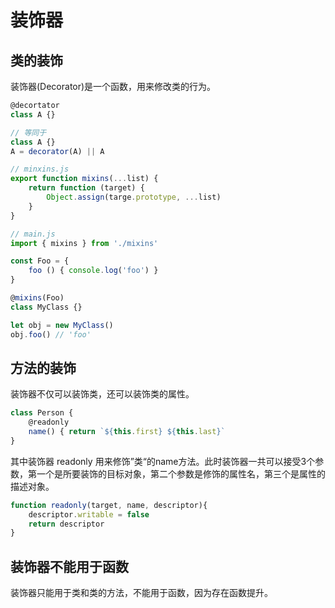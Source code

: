 # 装饰器

## 类的装饰

装饰器(Decorator)是一个函数，用来修改类的行为。

```javascript
@decortator
class A {}

// 等同于
class A {}
A = decorator(A) || A
```

```javascript
// minxins.js
export function mixins(...list) {
    return function (target) {
        Object.assign(targe.prototype, ...list)
    }
}

// main.js
import { mixins } from './mixins'

const Foo = {
    foo () { console.log('foo') }
}

@mixins(Foo)
class MyClass {}

let obj = new MyClass()
obj.foo() // 'foo'
```

## 方法的装饰

装饰器不仅可以装饰类，还可以装饰类的属性。

```javascript
class Person {
    @readonly
    name() { return `${this.first} ${this.last}`
}
```

其中装饰器 readonly 用来修饰”类“的name方法。此时装饰器一共可以接受3个参数，第一个是所要装饰的目标对象，第二个参数是修饰的属性名，第三个是属性的描述对象。

```javascript
function readonly(target, name, descriptor){
    descriptor.writable = false
    return descriptor
}
```

## 装饰器不能用于函数

装饰器只能用于类和类的方法，不能用于函数，因为存在函数提升。
